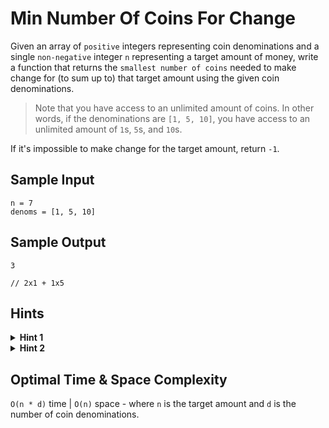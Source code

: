# Min Number Of Coins For Change

Given an array of `positive` integers representing coin denominations and a single `non-negative` integer `n` representing a target amount of money, write a function that returns the `smallest number of coins` needed to make change for (to sum up to) that target amount using the given coin denominations.

> Note that you have access to an unlimited amount of coins. In other words, if the denominations are `[1, 5, 10]`, you have access to an unlimited amount of `1`s, `5`s, and `10`s.

If it's impossible to make change for the target amount, return `-1`.

## Sample Input

```plaintext
n = 7
denoms = [1, 5, 10]
```

## Sample Output

```plaintext
3 

// 2x1 + 1x5
```

## Hints

<details>
<summary><b>Hint 1</b></summary>

Try building an array of the minimum number of coins needed to make change for all amounts between `0` and `n` inclusive.
> Note that no coins are needed to make change for `0`: in order to make change for `0`, you do not need to use any coins.

</details>

<details>
<summary><b>Hint 2</b></summary>

Build up the array mentioned in `Hint #1` one coin denomination at a time. In other words, find the minimum number of coins needed to make change for all amounts between `0` and `n` with only one denomination, then with two, etc., until you use all denominations.

</details>

## Optimal Time & Space Complexity

`O(n * d)` time | `O(n)` space - where `n` is the target amount and `d` is the number of coin denominations.
